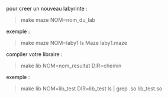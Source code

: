 
pour creer un nouveau labyrinte :
> make maze NOM=nom_du_lab

exemple :
> make maze NOM=laby1
> ls Maze
laby1.maze




compiler votre libraire :
> make lib NOM=nom_resultat DIR=chemin

exemple :
> make lib NOM=lib_test DIR=lib_test
> ls | grep .so
lib_test.so 
